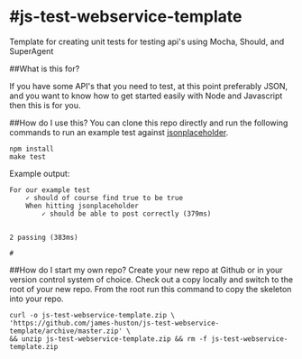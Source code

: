 #js-test-webservice-template
===

Template for creating unit tests for testing api's using Mocha, Should, and SuperAgent

##What is this for?

If you have some API's that you need to test, at this point preferably JSON, and you want to know how to get started easily with Node and Javascript then this is for you.

##How do I use this?
You can clone this repo directly and run the following commands to run an example test against [jsonplaceholder](https://github.com/typicode/jsonplaceholder).

	npm install
	make test

Example output:

	For our example test
    	✓ should of course find true to be true
    	When hitting jsonplaceholder
    		✓ should be able to post correctly (379ms)
	
	
	2 passing (383ms)
	
	#

##How do I start my own repo?
Create your new repo at Github or in your version control system of choice. Check out a copy locally and switch to the root of your new repo. From the root run this command to copy the skeleton into your repo.

	curl -o js-test-webservice-template.zip \
	'https://github.com/james-huston/js-test-webservice-template/archive/master.zip' \
	&& unzip js-test-webservice-template.zip && rm -f js-test-webservice-template.zip
 